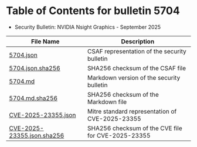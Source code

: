 # Table of Contents for bulletin 5704

 - Security Bulletin: NVIDIA Nsight Graphics - September 2025

| File Name | Description |
|-----------|-------------|
| [5704.json](5704.json) | CSAF representation of the security bulletin |
| [5704.json.sha256](5704.json.sha256) | SHA256 checksum of the CSAF file |
| [5704.md](5704.md) | Markdown version of the security bulletin |
| [5704.md.sha256](5704.md.sha256) | SHA256 checksum of the Markdown file |
| [CVE-2025-23355.json](CVE-2025-23355.json) | Mitre standard representation of CVE-2025-23355 |
| [CVE-2025-23355.json.sha256](CVE-2025-23355.json.sha256) | SHA256 checksum of the CVE file for CVE-2025-23355 |
